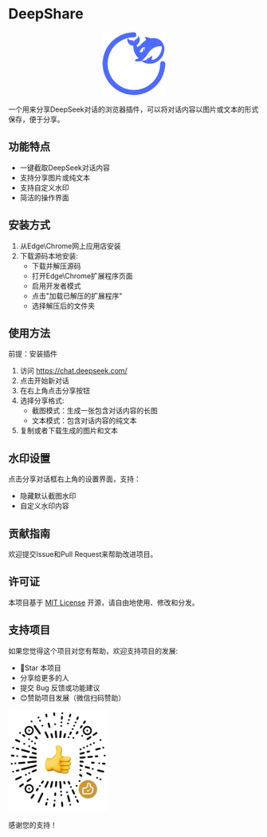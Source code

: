 # DeepShare

<p align="center">
  <img src="icons/deepshare-icon.svg" alt="deepshare-icon" width="128"/>
</p>

一个用来分享DeepSeek对话的浏览器插件，可以将对话内容以图片或文本的形式保存，便于分享。

## 功能特点

- 一键截取DeepSeek对话内容
- 支持分享图片或纯文本
- 支持自定义水印
- 简洁的操作界面

## 安装方式

1. 从Edge\Chrome网上应用店安装
2. 下载源码本地安装:
   - 下载并解压源码
   - 打开Edge\Chrome扩展程序页面
   - 启用开发者模式
   - 点击"加载已解压的扩展程序"
   - 选择解压后的文件夹

## 使用方法

前提：安装插件

1. 访问 https://chat.deepseek.com/
2. 点击开始新对话
3. 在右上角点击分享按钮
4. 选择分享格式:
   - 截图模式：生成一张包含对话内容的长图
   - 文本模式：包含对话内容的纯文本
5. 复制或者下载生成的图片和文本

## 水印设置

点击分享对话框右上角的设置界面，支持：

- 隐藏默认截图水印
- 自定义水印内容

## 贡献指南

欢迎提交Issue和Pull Request来帮助改进项目。

## 许可证

本项目基于 [MIT License](LICENSE) 开源，请自由地使用、修改和分发。

## 支持项目

如果您觉得这个项目对您有帮助，欢迎支持项目的发展:

- 🌟Star 本项目
- 分享给更多的人
- 提交 Bug 反馈或功能建议
- 😊赞助项目发展（微信扫码赞助）

<img src="pic/sponsor-code.png" alt="donate" width="200"/>

感谢您的支持！